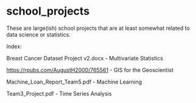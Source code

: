 # school_projects
These are large(ish) school projects that are at least somewhat related to data science or statistics.

Index:

Breast Cancer Dataset Project v2.docx - Multivariate Statistics

https://rpubs.com/AugustH2000/765561  - GIS for the Geoscientist 

Machine_Loan_Report_Team5.pdf         - Machine Learning

Team3_Project.pdf                     - Time Series Analysis
